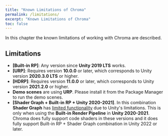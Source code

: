 ```yaml
---
title: "Known Limitations of Chroma"
permalink: /limitations/
excerpt: "Known Limitations of Chroma"
toc: false
---
```


In this chapter the known limitations of working with Chroma are described.

## Limitations
* **[Built-in RP]**: Any version since **Unity 2019 LTS** works.
* **[URP]**: Requires version **10.0.0** or later, which corresponds to Unity version **2020.3.0 LTS** or higher.
* **[HDRP]**: Requires version **11.0.0** or later, which corresponds to Unity version **2021.2.0** or higher.
* **Demo scenes** are using **URP**. Please install it from the Package Manager to run the demo scenes.
* **[Shader Graph + Built-in RP + Unity 2020-2021]**. In this combination **Shader Graph** has [limited functionality](https://docs.unity3d.com/Packages/com.unity.shadergraph@14.0/manual/Getting-Started.html) due to Unity's limitations. This is only when using the **Built-in Render Pipeline** in **Unity 2020-2021**. Chroma does fully support code shaders in these versions and it does fully support Built-in RP + Shader Graph combination in Unity 2022 or later.
